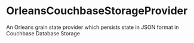 OrleansCouchbaseStorageProvider
===============================

An Orleans grain state provider which persists state in JSON format in Couchbase Database Storage
